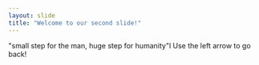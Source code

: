```yaml
---
layout: slide
title: "Welcome to our second slide!"
---
```

"small step for the man, huge step for humanity"l
Use the left arrow to go back!
